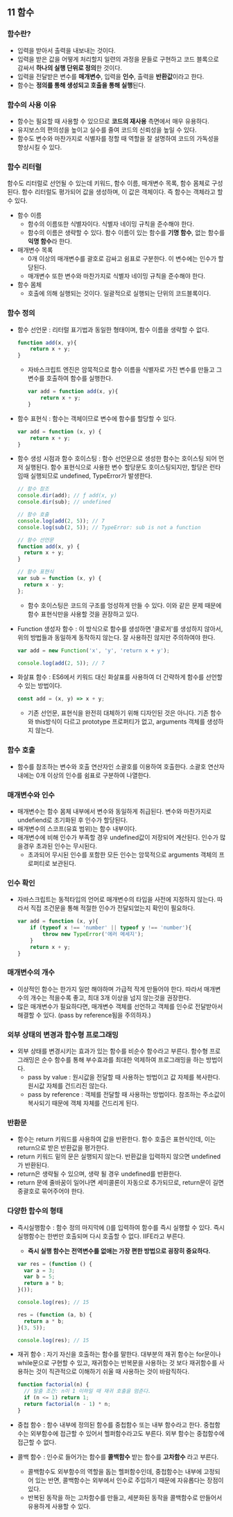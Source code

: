 ## 11 함수

### 함수란?

- 입력을 받아서 출력을 내보내는 것이다.
- 입력을 받은 값을 어떻게 처리할지 일련의 과정을 문들로 구현하고 코드 블록으로 감싸서 **하나의 실행 단위로 정의**한 것이다.
- 입력을 전달받은 변수를 **매개변수**, 입력을 **인수**, 출력을 **반환값**이라고 한다.
- 함수는 **정의를 통해 생성되고 호출을 통해 실행**된다.

### 함수의 사용 이유

- 함수는 필요할 때 사용할 수 있으므로 **코드의 재사용** 측면에서 매우 유용하다.
- 유지보스의 편의성을 높이고 실수를 줄여 코드의 신뢰성을 높일 수 있다.
- 함수도 변수와 마찬가지로 식별자를 정할 때 역할을 잘 설명하여 코드의 가독성을 향상시킬 수 있다.

### 함수 리터럴

함수도 리터럴로 선언될 수 있는데 키워드, 함수 이름, 매개변수 목록, 함수 몸체로 구성된다. 함수 리터럴도 평가되어 값을 생성하며, 이 값은 객체이다. 즉 함수는 객체라고 할 수 있다.

- 함수 이름
  - 함수의 이름또한 식별자이다. 식별자 네이밍 규칙을 준수해야 한다.
  - 함수의 이름은 생략할 수 있다. 함수 이름이 있는 함수를 **기명 함수**, 없는 함수를 **익명 함수**라 한다.
- 매개변수 목록
  - 0개 이상의 매개변수를 괄호로 감싸고 쉼표로 구분한다. 이 변수에는 인수가 할당된다.
  - 매개변수 또한 변수와 마찬가지로 식별자 네이밍 규칙을 준수해야 한다.
- 함수 몸체
  - 호출에 의해 실행되는 것이다. 일괄적으로 실행되는 단위의 코드블록이다.

### 함수 정의

- 함수 선언문 : 리터럴 표기법과 동일한 형태이며, 함수 이름을 생략할 수 없다.

  ```javascript
  function add(x, y){
      return x + y;
  }
  ```

  - 자바스크립트 엔진은 암묵적으로 함수 이름을 식별자로 가진 변수를 만들고 그 변수를 호출하여 함수를 실행한다.

    ```javascript
    var add = function add(x, y){
        return x + y;
    }
    ```

- 함수 표현식 : 함수는 객체이므로 변수에 함수를 할당할 수 있다.

  ```javascript
  var add = function (x, y) {
      return x + y;
  }
  ```

- 함수 생성 시점과 함수 호이스팅 : 함수 선언문으로 생성한 함수는 호이스팅 되어 먼저 실행된다. 함수 표현식으로 사용한 변수 할당문도 호이스팅되지만, 할당은 런타임때 실행되므로 undefined, TypeError가 발생한다.

  ```javascript
  // 함수 참조
  console.dir(add); // ƒ add(x, y)
  console.dir(sub); // undefined

  // 함수 호출
  console.log(add(2, 5)); // 7
  console.log(sub(2, 5)); // TypeError: sub is not a function

  // 함수 선언문
  function add(x, y) {
    return x + y;
  }

  // 함수 표현식
  var sub = function (x, y) {
    return x - y;
  };
  ```

  - 함수 호이스팅은 코드의 구조를 엉성하게 만들 수 있다. 이와 같은 문제 때문에 함수 표현식만을 사용할 것을 권장하고 있다.

- Function 생성자 함수 : 이 방식으로 함수를 생성하면 '클로저'를 생성하지 않아서, 위의 방법들과 동일하게 동작하지 않는다. 잘 사용하진 않지만 주의하여야 한다.

  ```javascript
  var add = new Function('x', 'y', 'return x + y');

  console.log(add(2, 5)); // 7
  ```

- 화살표 함수 : ES6에서 키워드 대신 화살표를 사용하여 더 간략하게 함수를 선언할 수 있는 방법이다.

  ```javascript
  const add = (x, y) => x + y;
  ```

  - 기존 선언문, 표현식을 완전히 대체하기 위해 디자인된 것은 아니다. 기존 함수와 this방식이 다르고 prototype 프로퍼티가 없고, arguments 객체를 생성하지 않는다.

### 함수 호출

- 함수를 참조하는 변수와 호출 연산자인 소괄호를 이용하여 호출한다. 소괄호 연산자 내에는 0개 이상의 인수를 쉼표로 구분하여 나열한다.

### 매개변수와 인수

- 매개변수는 함수 몸체 내부에서 변수와 동일하게 취급된다. 변수와 마찬가지로 undefiend로 초기화된 후 인수가 할당된다.
- 매개변수의 스코프(유효 범위)는 함수 내부이다.
- 매개변수에 비해 인수가 부족할 경우 undefined값이 저장되어 계산된다. 인수가 많을경우 초과된 인수는 무시된다.
  - 초과되어 무시된 인수를 포함한 모든 인수는 암묵적으로 arguments 객체의 프로퍼티로 보관된다.

### 인수 확인

- 자바스크립트는 동적타입의 언어로 매개변수의 타입을 사전에 지정하지 않는다. 따라서 직접 조건문을 통해 적절한 인수가 전달되었는지 확인이 필요하다.

  ```javascript
  var add = function (x, y){
      if (typeof x !== 'number' || typeof y !== 'number'){
          throw new TypeError('에러 메세지');
      }
      return x + y;
  }
  ```

### 매개변수의 개수

- 이상적인 함수는 한가지 일만 해야하며 가급적 작게 만들어야 한다. 따라서 매개변수의 개수는 적을수록 좋고, 최대 3개 이상을 넘지 않는것을 권장한다.
- 많은 매개변수가 필요하다면, 매개변수 객체를 선언하고 객체를 인수로 전달받아서 해결할 수 있다. (pass by reference됨을 주의하자.)

### 외부 상태의 변경과 함수형 프로그래밍

- 외부 상태를 변경시키는 효과가 있는 함수를 비순수 함수라고 부른다. 함수형 프로그래밍은 순수 함수를 통해 부수효과를 최대한 억제하여 프로그래밍을 하는 방법이다.
  - pass by value : 원시값을 전달할 때 사용하는 방법이고 값 자체를 복사한다. 원시값 자체를 건드리진 않는다.
  - pass by reference : 객체를 전달할 때 사용하는 방법이다. 참조하는 주소값이 복사되기 때문에 객체 자체를 건드리게 된다.

### 반환문

- 함수는 return 키워드를 사용하여 값을 반환한다. 함수 호출은 표현식인데, 이는 return으로 받은 반환값을 평가한다.
- return 키워드 밑의 문은 실행되지 않는다. 반환값을 입력하지 않으면 undefined가 반환된다.
- return은 생략될 수 있으며, 생략 될 경우 undefined를 반환한다.
- return 문에 줄바꿈이 일어나면 세미콜론이 자동으로 추가되므로, return문이 길면 중괄호로 묶어주어야 한다.

### 다양한 함수의 형태

- 즉시실행함수 : 함수 정의 마지막에 ()를 입력하여 함수를 즉시 실행할 수 있다. 즉시 실행함수는 한번만 호출되며 다시 호출할 수 없다. IIFE라고 부른다.
  - **즉시 실행 함수는 전역변수를 없애는 가장 편한 방법으로 굉장히 중요하다.**
  ```javascript
  var res = (function () {
    var a = 3;
    var b = 5;
    return a * b;
  }());

  console.log(res); // 15

  res = (function (a, b) {
    return a * b;
  }(3, 5));

  console.log(res); // 15
  ```

- 재귀 함수 : 자기 자신을 호출하는 함수를 말한다. 대부분의 재귀 함수는 for문이나 while문으로 구현할 수 있고, 재귀함수는 반복문을 사용하는 것 보다 재귀함수를 사용하는 것이 직관적으로 이해하기 쉬울 때 사용하는 것이 바람직하다.

  ```javascript
  function factorial(n) {
    // 탈출 조건: n이 1 이하일 때 재귀 호출을 멈춘다.
    if (n <= 1) return 1;
    return factorial(n - 1) * n;
  }
  ```

- 중첩 함수 : 함수 내부에 정의된 함수를 중첩함수 또는 내부 함수라고 한다. 중첩함수는 외부함수에 접근할 수 있어서 헬퍼함수라고도 부른다. 외부 함수는 중첩함수에 접근할 수 없다.

- 콜백 함수 : 인수로 들어가는 함수를 **콜백함수** 받는 함수를 **고차함수** 라고 부른다.

  - 콜백함수도 외부함수의 역할을 돕는 헬퍼함수인데, 중첩함수는 내부에 고정되어 있는 반면, 콜백함수는 외부에서 인수로 주입하기 때문에 자유롭다는 장점이 있다.
  - 반복된 동작을 하는 고차함수를 만들고, 세분화된 동작을 콜백함수로 만들어서 유용하게 사용할 수 있다.